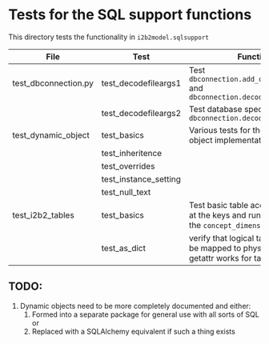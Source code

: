 # Tests for the SQL support functions
This directory tests the functionality in `i2b2model.sqlsupport`

| File | Test | Function | Dependencies |
| ---- | ---- | -------- | -------- |
| test_dbconnection.py | test_decodefileargs1 | Test `dbconnection.add_connection_args` and `dbconnection.decode_file_args` | tess/utils/confts/utils/conf/db_conf |
| | test_decodefileargs2 | Test database specific overrids in `dbconnection.decode_file_args` | tests/utils/conf/db_conf_2 |
| test_dynamic_object | test_basics | Various tests for the dynamic object implementation | |
| | test_inheritence | | |
| | test_overrides | | |
| | test_instance_setting | | |
| | test_null_text | | |
| test_i2b2_tables | test_basics | Test basic table access by looking at the keys and running a query on the `concept_dimension` table
| | test_as_dict | verify that logical table names can be mapped to physical and that getattr works for tables |

## TODO:
1) Dynamic objects need to be more completely documented and either:
   1) Formed into a separate package for general use with all sorts of SQL or
   2) Replaced with a SQLAlchemy equivalent if such a thing exists
